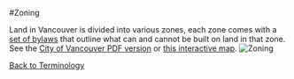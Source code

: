 #Zoning

Land in Vancouver is divided into various zones, each zone comes with a
[set of bylaws](http://vancouver.ca/your-government/zoning-development-bylaw.aspx) that outline what can and cannot be built on
land in that zone. See the [City of Vancouver PDF version](http://vancouver.ca/files/cov/Zoning-Map-Vancouver.pdf) or
[this interactive map](http://mountainmath.ca/map/assessment?zoom=15&lat=49.2688&lng=-123.1308&layer=6).
![Zoning](http://doodles.mountainmath.ca/images/zoning_van.png)

[Back to Terminology](https://github.com/mountainMath/vanReData/blob/master/Terminology.md)